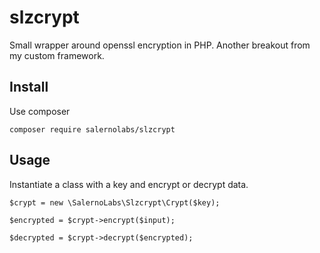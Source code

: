 # slzcrypt
Small wrapper around openssl encryption in PHP. Another breakout from my custom framework.

## Install

Use composer

    composer require salernolabs/slzcrypt

## Usage

Instantiate a class with a key and encrypt or decrypt data.

    $crypt = new \SalernoLabs\Slzcrypt\Crypt($key);

    $encrypted = $crypt->encrypt($input);

    $decrypted = $crypt->decrypt($encrypted);